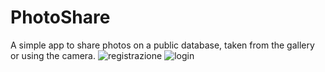 
# PhotoShare
A simple app to share photos on a public database, taken from the gallery or using the camera.
![registrazione](https://user-images.githubusercontent.com/45881855/126325844-07c4364e-6637-4158-a7a2-d5a577fe3740.png) ![login](https://user-images.githubusercontent.com/45881855/126326121-cc3f282e-dd31-4f6b-9641-b8c323ae838e.png)


